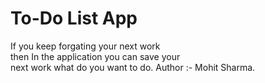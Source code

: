 # To-Do List App
If you keep forgating your next work <br>
then In the application you can save your <br>
next work what do you want to do.
Author :- Mohit Sharma.
